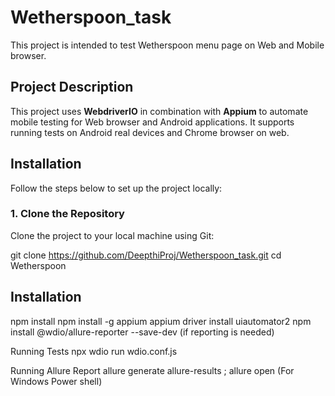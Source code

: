 # Wetherspoon_task

 This project is intended to test Wetherspoon menu page on Web and Mobile browser.

## Project Description

This project uses **WebdriverIO** in combination with **Appium** to automate mobile testing for Web browser and Android applications. It supports running tests on Android  real devices and Chrome browser on web.

## Installation

Follow the steps below to set up the project locally:

### 1. Clone the Repository

Clone the project to your local machine using Git:

git clone https://github.com/DeepthiProj/Wetherspoon_task.git
cd Wetherspoon

## Installation
npm install
npm install -g appium
appium driver install uiautomator2
npm install @wdio/allure-reporter --save-dev (if reporting is needed)

Running Tests
npx wdio run wdio.conf.js

Running Allure Report
allure generate allure-results ; allure open (For Windows Power shell)



